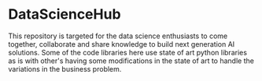 # DataScienceHub
This repository is targeted for the data science enthusiasts to come together, collaborate and share knowledge to build next generation AI solutions. Some of the code libraries here use state of art python libraries as is with other's having some modifications in the state of art to handle the variations in the business problem.
